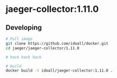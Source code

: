 # jaeger-collector:1.11.0



## Developing

```bash
# Pull image
git clone https://github.com/idoall/docker.git
cd jaeger/jaeger-collector/1.11.0

# hack hack hack

# build
docker build -t idoall/jaeger-collector:1.11.0 .
```
